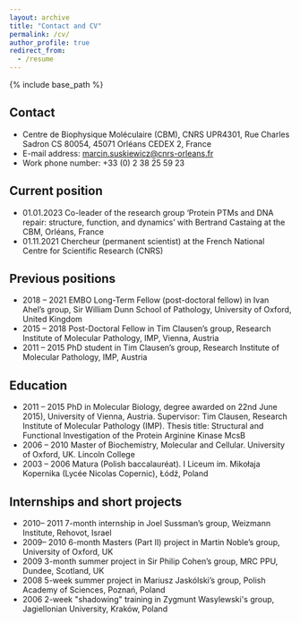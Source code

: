 ```yaml
---
layout: archive
title: "Contact and CV"
permalink: /cv/
author_profile: true
redirect_from:
  - /resume
---
```


{% include base_path %}

Contact
------
* Centre de Biophysique Moléculaire (CBM), CNRS UPR4301, Rue Charles Sadron CS 80054, 45071 Orléans CEDEX 2, France
* E-mail address: marcin.suskiewicz@cnrs-orleans.fr
* Work phone number: +33 (0) 2 38 25 59 23

Current position
------
* 01.01.2023  Co-leader of the research group ‘Protein PTMs and DNA repair: structure, function, and dynamics’ with Bertrand Castaing at the CBM, Orléans, France
* 01.11.2021  Chercheur (permanent scientist) at the French National Centre for Scientific Research (CNRS)

Previous positions
------
* 2018 – 2021  EMBO Long-Term Fellow (post-doctoral fellow) in Ivan Ahel’s group, Sir William Dunn School of Pathology, University of Oxford, United Kingdom
* 2015 – 2018  Post-Doctoral Fellow in Tim Clausen’s group, Research Institute of Molecular Pathology, IMP, Vienna, Austria
* 2011 – 2015  PhD student in Tim Clausen’s group, Research Institute of Molecular Pathology, IMP, Austria

Education
------
* 2011 – 2015  PhD in Molecular Biology, degree awarded on 22nd June 2015), University of Vienna, Austria. Supervisor: Tim Clausen, Research Institute of Molecular Pathology (IMP). Thesis title: Structural and Functional Investigation of the Protein Arginine Kinase McsB
* 2006 – 2010  Master of Biochemistry, Molecular and Cellular. University of Oxford, UK. Lincoln College
* 2003 – 2006  Matura (Polish baccalauréat). I Liceum im. Mikołaja Kopernika (Lycée Nicolas Copernic), Łódź, Poland

Internships and short projects
------
* 2010– 2011  7-month internship in Joel Sussman’s group, Weizmann Institute, Rehovot, Israel
* 2009– 2010  6-month Masters (Part II) project in Martin Noble’s group, University of Oxford, UK
* 2009  3-month summer project in Sir Philip Cohen’s group, MRC PPU, Dundee, Scotland, UK
* 2008  5-week summer project in Mariusz Jaskólski’s group, Polish Academy of Sciences, Poznań, Poland
* 2006  2-week "shadowing" training in Zygmunt Wasylewski's group, Jagiellonian University, Kraków, Poland
